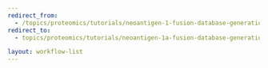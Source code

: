 ```yaml
---
redirect_from:
  - /topics/proteomics/tutorials/neoantigen-1-fusion-database-generation/workflows/
redirect_to:
  - topics/proteomics/tutorials/neoantigen-1a-fusion-database-generation/workflows/

layout: workflow-list
---
```

